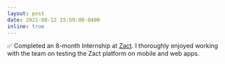 ```yaml
---
layout: post
date: 2021-08-12 15:59:00-0400
inline: true
---
```


✅ Completed an 8-month Internship at [Zact](https://www.zact.com/). I thoroughly enjoyed working with the team on testing the Zact platform on mobile and web apps.